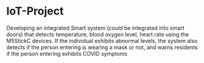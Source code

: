 # IoT-Project

Developing an integrated  Smart system (could be integrated into smart doors) that detects temperature, blood oxygen level, heart rate using the M5StickC devices.
If the individual exhibits abnormal levels, the system also detects if the person entering is wearing a mask or not, and warns residents if the person entering exhibits COVID symptoms
